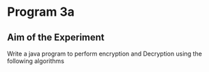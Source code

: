 
# Program  3a
## Aim of the Experiment
Write a java program to perform encryption and Decryption using the following algorithms


